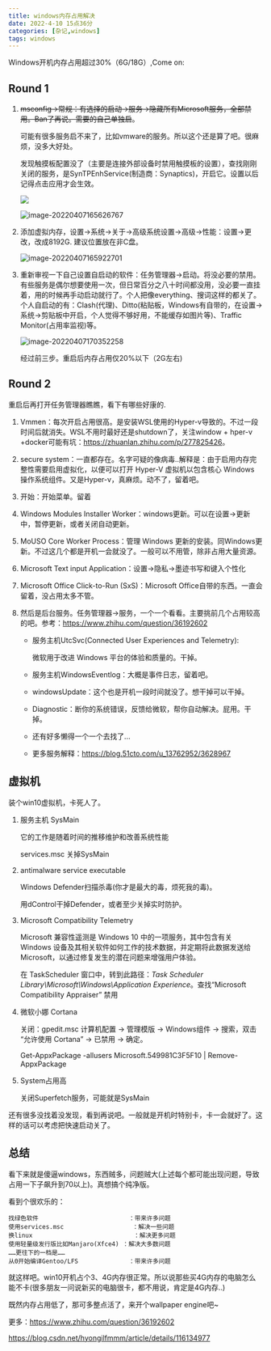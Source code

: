 ```yaml
---
title: windows内存占用解决
date: 2022-4-10 15点36分
categories: [杂记,windows]
tags: windows
---
```




Windows开机内存占用超过30%（6G/18G）,Come on:

## Round 1

1. ~~msconfig->常规：有选择的启动->服务->隐藏所有Microsoft服务，全部禁用。Ban了再说。需要的自己单独启~~。

   可能有很多服务启不来了，比如vmware的服务。所以这个还是算了吧。很麻烦，没多大好处。

   发现触摸板配置没了（主要是连接外部设备时禁用触摸板的设置），查找刚刚关闭的服务，是SynTPEnhService(制造商：Synaptics)，开启它。设置以后记得点击应用才会生效。

   ![](https://raw.githubusercontent.com/Olimiya/PicBed/main/image-20220407165513521.png)

   ![image-20220407165626767](https://raw.githubusercontent.com/Olimiya/PicBed/main/image-20220407165922701.png)

2. 添加虚拟内存，设置->系统->关于->高级系统设置->高级->性能：设置->更改，改成8192G. 建议位置放在非C盘。

   ![image-20220407165922701](https://raw.githubusercontent.com/Olimiya/PicBed/main/image-20220407165626767.png)

3. 重新审视一下自己设置自启动的软件：任务管理器->启动。将没必要的禁用。有些服务是偶尔想要使用一次，但日常百分之八十时间都没用，没必要一直挂着，用的时候再手动启动就行了。个人把像everything、搜词这样的都关了。个人自启动的有：Clash(代理)、Ditto(粘贴板，Windows有自带的，在设置->系统->剪贴板中开启，个人觉得不够好用，不能缓存如图片等)、Traffic Monitor(占用率监视)等。

   ![image-20220407170352258](https://raw.githubusercontent.com/Olimiya/PicBed/main/image-20220407170352258.png)

   经过前三步。重启后内存占用仅20%以下（2G左右)

## Round 2

重启后再打开任务管理器瞧瞧，看下有哪些好康的.

1. Vmmen：每次开启占用很高。是安装WSL使用的Hyper-v导致的。不过一段时间后就消失。WSL不用时最好还是shutdown了，关注window + hper-v +docker可能有坑：<https://zhuanlan.zhihu.com/p/277825426>。

2. secure system：一直都存在。名字可疑的像病毒..解释是：由于启用内存完整性需要启用虚拟化，以便可以打开 Hyper-V 虚拟机以包含核心 Windows 操作系统组件。又是Hyper-v，真麻烦。动不了，留着吧。

3. 开始：开始菜单。留着

4. Windows Modules Installer Worker：windows更新。可以在设置->更新中，暂停更新，或者关闭自动更新。

5. MoUSO Core Worker Process：管理 Windows 更新的安装。同Windows更新。不过这几个都是开机一会就没了。一般可以不用管，除非占用大量资源。

6. Microsoft Text input Application：设置->隐私->墨迹书写和键入个性化

7. Microsoft Office Click-to-Run (SxS)：Microsoft Office自带的东西。一直会留着，没占用太多不管。

8. 然后是后台服务。任务管理器->服务，一个一个看看。主要挑前几个占用较高的吧。参考：<https://www.zhihu.com/question/36192602>

   - 服务主机UtcSvc(Connected User Experiences and Telemetry):

     微软用于改进 Windows 平台的体验和质量的。干掉。

   - 服务主机WindowsEventlog：大概是事件日志，留着吧。

   - windowsUpdate：这个也是开机一段时间就没了。想干掉可以干掉。

   - Diagnostic：断你的系统错误，反馈给微软，帮你自动解决。屁用。干掉。

   - 还有好多懒得一个一个去找了...

   - 更多服务解释：<https://blog.51cto.com/u_13762952/3628967>

## 虚拟机

装个win10虚拟机，卡死人了。

1. 服务主机 SysMain

   它的工作是随着时间的推移维护和改善系统性能

   services.msc 关掉SysMain

2. antimalware service executable

   Windows Defender扫描杀毒(你才是最大的毒，烦死我的毒)。

   用dControl干掉Defender，或者至少关掉实时防护。

3. Microsoft Compatibility Telemetry

   Microsoft 兼容性遥测是 Windows 10 中的一项服务，其中包含有关 Windows 设备及其相关软件如何工作的技术数据，并定期将此数据发送给 Microsoft，以通过修复发生的潜在问题来增强用户体验。

   在 TaskScheduler 窗口中，转到此路径：*Task Scheduler Library\Microsoft\Windows\Application Experience*。查找“Microsoft Compatibility Appraiser” 禁用

4. 微软小娜 Cortana

   关闭：gpedit.msc 计算机配置 -> 管理模版 -> Windows组件 -> 搜索，双击 “允许使用 Cortana” -> 已禁用 -> 确定。

   Get-AppxPackage -allusers Microsoft.549981C3F5F10 | Remove-AppxPackage

5. System占用高

   关闭Superfetch服务，可能就是SysMain

还有很多没找着没发现，看到再说吧。一般就是开机时特别卡，卡一会就好了。这样的话可以考虑把快速启动关了。

## 总结

看下来就是傻逼windows，东西贼多，问题贼大(上述每个都可能出现问题，导致占用一下子飙升到70以上)。真想搞个纯净版。

看到个很欢乐的：

```text
找绿色软件                         ：带来许多问题
使用services.msc                   ：解决一些问题
换linux                            ：解决更多问题
使用轻量级发行版比如Manjaro(Xfce4) ：解决大多数问题
……更往下的一档是……
从0开始编译Gentoo/LFS              ：带来许多问题
```

就这样吧。win10开机占个3、4G内存很正常。所以说那些买4G内存的电脑怎么能不卡(很多朋友一问说新买的电脑很卡，都不用说，肯定是4G内存..)

既然内存占用低了，那可多整点活了，来开个wallpaper engine吧~

更多：<https://www.zhihu.com/question/36192602>

<https://blog.csdn.net/hyongilfmmm/article/details/116134977>
